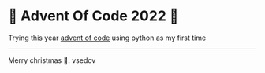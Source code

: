 # 🎄 Advent Of Code 2022 🎄

Trying this year [advent of code](https://adventofcode.com/2022) using python as my first time

---
Merry christmas 🦌.
vsedov

